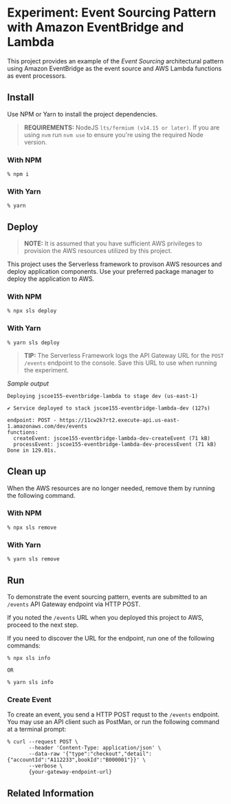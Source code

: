 # Experiment: Event Sourcing Pattern with Amazon EventBridge and Lambda

This project provides an example of the _Event Sourcing_ architectural pattern using Amazon EventBridge as the event source and AWS Lambda functions as event processors.

## Install

Use NPM or Yarn to install the project dependencies.

> **REQUIREMENTS:** NodeJS `lts/fermium (v14.15 or later)`. If you are using `nvm` run `nvm use` to ensure you're using the required Node version.

### With NPM

```
% npm i
```

### With Yarn

```
% yarn
```

## Deploy

> **NOTE:** It is assumed that you have sufficient AWS privileges to provision the AWS resources utilized by this project.

This project uses the Serverless framework to provison AWS resources and deploy application components. Use your preferred package manager to deploy the application to AWS.

### With NPM

```
% npx sls deploy
```

### With Yarn

```
% yarn sls deploy
```

> **TIP:** The Serverless Framework logs the API Gateway URL for the `POST /events` endpoint to the console. Save this URL to use when running the experiment.

_Sample output_

```
Deploying jscoe155-eventbridge-lambda to stage dev (us-east-1)

✔ Service deployed to stack jscoe155-eventbridge-lambda-dev (127s)

endpoint: POST - https://11cw2k7rt2.execute-api.us-east-1.amazonaws.com/dev/events
functions:
  createEvent: jscoe155-eventbridge-lambda-dev-createEvent (71 kB)
  processEvent: jscoe155-eventbridge-lambda-dev-processEvent (71 kB)
Done in 129.01s.
```

## Clean up

When the AWS resources are no longer needed, remove them by running the following command.

### With NPM

```
% npx sls remove
```

### With Yarn

```
% yarn sls remove
```

## Run

To demonstrate the event sourcing pattern, events are submitted to an `/events` API Gateway endpoint via HTTP POST.

If you noted the `/events` URL when you deployed this project to AWS, proceed to the next step.

If you need to discover the URL for the endpoint, run one of the following commands:

```
% npx sls info

OR

% yarn sls info
```

### Create Event

To create an event, you send a HTTP POST requst to the `/events` endpoint. You may use an API client such as PostMan, or run the following command at a terminal prompt:

```
% curl --request POST \
       --header 'Content-Type: application/json' \
       --data-raw '{"type":"checkout","detail":{"accountId":"A112233",bookId":"B000001"}}' \
       --verbose \
       {your-gateway-endpoint-url}
```

## Related Information
